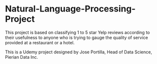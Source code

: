 # Natural-Language-Processing-Project
This project is based on classifying 1 to 5 star Yelp reviews according to their usefulness to anyone who is trying to gauge the quality of service provided at a restaurant or a hotel. 

This is a Udemy project designed by Jose Portilla, Head of Data Science, Pierian Data Inc.


